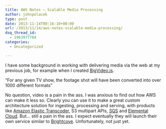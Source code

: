 ```yaml
---
title: AWS Notes – Scalable Media Processing
author: johnpolacek
type: post
date: 2013-11-14T00:16:10+00:00
url: /2013/11/14/aws-notes-scalable-media-processing/
dsq_thread_id:
  - 1963977784
categories:
  - Uncategorized

---
```


I have some background in working with delivering media via the web at my previous job, for example when I created [BigVideo.js][1].

“For any given TV show, the footage shot will have been converted into over 1000 different formats”

No question, video is a pain in the ass. I was anxious to find out how AWS can make it less so. Clearly you can use it to make a great custom architecture solution for ingesting, processing and serving, with products like [Amazon Elastic Transcoder][2], S3 multipart APIs, [SQS][3] and [Elemental Cloud][4]. But&#8230; still a pain in the ass. I expect eventually they will launch their own service similar to [Brightcove][5]. Unfortunately, not just yet.

 [1]: http://dfcb.github.io/BigVideo.js/
 [2]: http://aws.amazon.com/elastictranscoder/
 [3]: http://aws.amazon.com/sqs/
 [4]: https://aws.amazon.com/marketplace/pp/B00CQ774VS?sr=0-2
 [5]: http://www.brightcove.com/en/